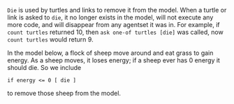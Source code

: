 `Die` is used by turtles and links to remove it from the model. When a turtle or link is asked to `die`, it no longer exists in the model, will not execute any more code, and will disappear from any agentset it was in. For example, if `count turtles` returned 10, then `ask one-of turtles [die]` was called, now `count turtles` would return 9.



In the model below, a flock of sheep move around and eat grass to gain energy. As a sheep moves, it loses energy; if a sheep ever has 0 energy it should die. So we include

``` if energy <= 0 [ die ] ```

to remove those sheep from the model.


